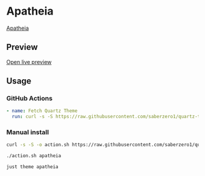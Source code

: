 # Apatheia

[Apatheia](https://github.com/AmadeusWM)

## Preview

[Open live preview](https://quartz-themes.github.io/apatheia/)

## Usage

### GitHub Actions

```yaml
- name: Fetch Quartz Theme
  run: curl -s -S https://raw.githubusercontent.com/saberzero1/quartz-themes/master/action.sh | bash -s -- apatheia
```

### Manual install

```bash
curl -s -S -o action.sh https://raw.githubusercontent.com/saberzero1/quartz-themes/master/action.sh

./action.sh apatheia
```

```bash
just theme apatheia
```
